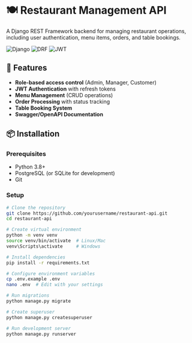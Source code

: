 # 🍽️ Restaurant Management API

A Django REST Framework backend for managing restaurant operations, including user authentication, menu items, orders, and table bookings.

![Django](https://img.shields.io/badge/Django-092E20?style=for-the-badge&logo=django&logoColor=white)
![DRF](https://img.shields.io/badge/DJANGO-REST-ff1709?style=for-the-badge&logo=django&logoColor=white&color=ff1709&labelColor=gray)
![JWT](https://img.shields.io/badge/JWT-black?style=for-the-badge&logo=JSON%20web%20tokens)

## 🔧 Features

- **Role-based access control** (Admin, Manager, Customer)
- **JWT Authentication** with refresh tokens
- **Menu Management** (CRUD operations)
- **Order Processing** with status tracking
- **Table Booking System**
- **Swagger/OpenAPI Documentation**

## 📦 Installation

### Prerequisites
- Python 3.8+
- PostgreSQL (or SQLite for development)
- Git

### Setup
```bash
# Clone the repository
git clone https://github.com/yourusername/restaurant-api.git
cd restaurant-api

# Create virtual environment
python -m venv venv
source venv/bin/activate  # Linux/Mac
venv\Scripts\activate     # Windows

# Install dependencies
pip install -r requirements.txt

# Configure environment variables
cp .env.example .env
nano .env  # Edit with your settings

# Run migrations
python manage.py migrate

# Create superuser
python manage.py createsuperuser

# Run development server
python manage.py runserver
